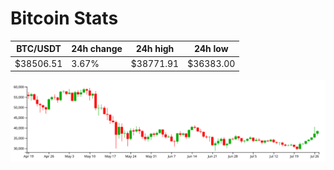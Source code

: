 # Bitcoin Stats

BTC/USDT|24h change|24h high|24h low|
|---|---|---|---|
|$38506.51|3.67%|$38771.91|$36383.00|

<img src="./chart.svg">

